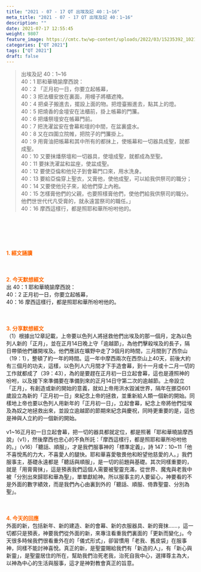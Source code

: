 ```yaml
---
title: "2021 - 07 - 17 QT 出埃及記 40：1~16"
meta_title: "2021 - 07 - 17 QT 出埃及記 40：1~16"
description: ""
date: 2021-07-17 12:55:45
weight: 9807
feature_image: https://cmtc.tw/wp-content/uploads/2022/03/15235392_10211799862337740_180693556567566654_o-1.webp
categories: ["QT 2021"]
tags: ["QT 2021"]
draft: false
---
```


<blockquote>出埃及記 40：1~16<br />
40：1 耶和華曉諭摩西說：<br />
40：2 「正月初一日，你要立起帳幕，<br />
40：3 把法櫃安放在裏面，用幔子將櫃遮掩。<br />
40：4 把桌子搬進去，擺設上面的物。把燈臺搬進去，點其上的燈。<br />
40：5 把燒香的金壇安在法櫃前，掛上帳幕的門簾。<br />
40：6 把燔祭壇安在帳幕門前。<br />
40：7 把洗濯盆安在會幕和壇的中間，在盆裏盛水。<br />
40：8 又在四圍立院帷，把院子的門簾掛上。<br />
40：9 用膏油把帳幕和其中所有的都抹上，使帳幕和一切器具成聖，就都成聖。<br />
40：10 又要抹燔祭壇和一切器具，使壇成聖，就都成為至聖。<br />
40：11 要抹洗濯盆和盆座，使盆成聖。<br />
40：12 要使亞倫和他兒子到會幕門口來，用水洗身。<br />
40：13 要給亞倫穿上聖衣，又膏他，使他成聖，可以給我供祭司的職分；<br />
40：14 又要使他兒子來，給他們穿上內袍。<br />
40：15 怎樣膏他們的父親，也要照樣膏他們，使他們給我供祭司的職分。他們世世代代凡受膏的，就永遠當祭司的職任。」<br />
40：16 摩西這樣行，都是照耶和華所吩咐他的。</blockquote><br />
&nbsp;<br />
<br />
&nbsp;<br />
<br />
<span style="color: #ff6600;"><strong>1. </strong><strong>經文誦讀</strong></span><br />
<br />
<span style="color: #ff6600;"><strong> </strong></span><br />
<br />
<span style="color: #ff6600;"><strong>2. 今天默想</strong><strong>經文<br />
</strong></span>出 40：1 耶和華曉諭摩西說：<br />
40：2 正月初一日，你要立起帳幕，<br />
40：16 摩西這樣行，都是照耶和華所吩咐他的。<br />
<br />
&nbsp;<br />
<br />
<span style="color: #ff6600;"><strong>3. 分享默想經文<br />
</strong></span>（1）根據出12章記載，上帝要以色列人將拯救他們出埃及的那一個月，定為以色列人新的「正月」，並在正月14日晚上守「逾越節」，為他們擊殺埃及的長子，隔日帶領他們離開埃及。他們應該在曠野中走了3個月的時間，三月間到了西奈山（19：1），整頓了約一年的時間。這一年中摩西兩次在西奈山上40天，前後大約有三個月的功夫，這樣，以色列人六月間才下手造會幕，到十一月或十二月一切的工作就都成了（39：43），為的是要趕在正月初一日立起會幕，這也是遵照神的吩咐，以及接下來準備要在準備到來的正月14日守第二次的逾越節。上帝設立「正月」，有創造或新的開始的意義，就如上帝用洪水毀滅世界，隔年在挪亞601歲設立為新的「正月初一日」來紀念上帝的拯救，並重新給人類一個新的開始。同樣地上帝也要以色列人用新年的「正月初一日」，立起會幕，紀念上帝將他們從埃及為奴之地拯救出來，並設立逾越節的節期來紀念與慶祝，同時更重要的是，這也是神與人立約的一個新的開始。<br />
<br />
v1~16正月初一日立起會幕，把一切的器具都就定位，都是照著「耶和華曉諭摩西說」（v1），然後摩西也忠心的不負所託：「摩西這樣行，都是照耶和華所吩咐他的。」（v16）「聽話、順服」，才是我們服事神的「標準定義」，詩 147：10~11「他不喜悅馬的力大，不喜愛人的腿快。耶和華喜愛敬畏他和盼望他慈愛的人。」我們服事主，基礎永遠都是「聽話與順服」，是一切的前題與基礎。其次同樣重要的，就是「用膏膏抹」，這是預表我們這個人需要被聖靈充滿，從世界、魔鬼與老我中被「分別出來歸耶和華為聖」，單單獻給神。所以服事主的人要留心，神要看的不是外面的數字績效，而是我們內心由裏到外的「聽話、順服、倚靠聖靈、分別為聖」。<br />
<br />
&nbsp;<br />
<br />
<span style="color: #ff6600;"><strong>4. 今天的回應<br />
</strong></span>外面的新，包括新年、新的建造、新的會幕、新的衣服器具、新的膏抹……，這一切都只是預表，神要我們從外面的新，來專注看重我們裏面的「更新而變化」。今天很多時候我們很看重外在的「儀式形式」，卻習慣用「老我、舊皮袋」在服事神，同樣不能討神喜悅。真正的新，是聖靈賜給我們有「新造的人」，有「新心與新靈」，是聖靈居住的所在，幫助我們治死老我，治死自我中心，選擇尊主為大，以神為中心的生活與服事，這才是神對教會真正的旨意。<br />
<br />
&nbsp;<br />
<br />
&nbsp;
        